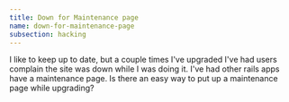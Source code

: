 ```yaml
---
title: Down for Maintenance page
name: down-for-maintenance-page
subsection: hacking
---
```


I like to keep up to date, but a couple times I've upgraded I've had users complain the site was down while I was doing it. I've had other rails apps have a maintenance page. Is there an easy way to put up a maintenance page while upgrading?
